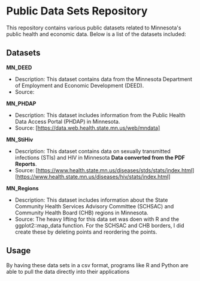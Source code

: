 # Public Data Sets Repository

This repository contains various public datasets related to Minnesota's public health and economic data. Below is a list of the datasets included:

## Datasets

**MN_DEED**
   - Description: This dataset contains data from the Minnesota Department of Employment and Economic Development (DEED).
   - Source: 

**MN_PHDAP**
   - Description: This dataset includes information from the Public Health Data Access Portal (PHDAP) in Minnesota.
   - Source: [https://data.web.health.state.mn.us/web/mndata]

**MN_StiHiv**
   - Description: This dataset contains data on sexually transmitted infections (STIs) and HIV in Minnesota **Data converted from the PDF Reports**.
   - Source: [https://www.health.state.mn.us/diseases/stds/stats/index.html] [https://www.health.state.mn.us/diseases/hiv/stats/index.html]

**MN_Regions**
   - Description: This dataset includes information about the State Community Health Services Advisory Committee (SCHSAC) and Community Health Board (CHB) regions in Minnesota.
   - Source: The heavy lifting for this data set was doen with R and the ggplot2::map_data function. For the SCHSAC and CHB borders, I did create these by deleting points and reordering the points.
     
## Usage

By having these data sets in a csv format, programs like R and Python are able to pull the data directly into their applications

